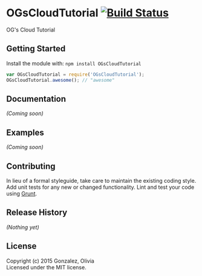 # OGsCloudTutorial [![Build Status](https://secure.travis-ci.org/oliviagonzalez/CloudTutorial.png?branch=master)](http://travis-ci.org/oliviagonzalez/CloudTutorial)

OG's Cloud Tutorial

## Getting Started
Install the module with: `npm install OGsCloudTutorial`

```javascript
var OGsCloudTutorial = require('OGsCloudTutorial');
OGsCloudTutorial.awesome(); // "awesome"
```

## Documentation
_(Coming soon)_

## Examples
_(Coming soon)_

## Contributing
In lieu of a formal styleguide, take care to maintain the existing coding style. Add unit tests for any new or changed functionality. Lint and test your code using [Grunt](http://gruntjs.com/).

## Release History
_(Nothing yet)_

## License
Copyright (c) 2015 Gonzalez, Olivia  
Licensed under the MIT license.
